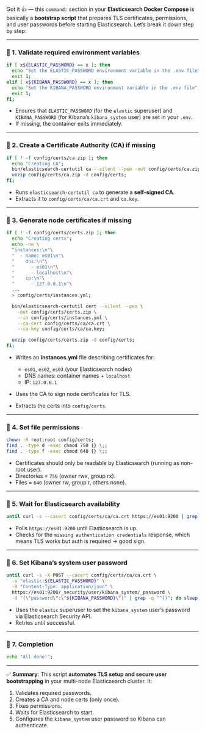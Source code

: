 Got it 👍 — this `command:` section in your **Elasticsearch Docker Compose** is basically a **bootstrap script** that prepares TLS certificates, permissions, and user passwords before starting Elasticsearch. Let’s break it down step by step:

---

### 🔹 1. Validate required environment variables

```bash
if [ x${ELASTIC_PASSWORD} == x ]; then
  echo "Set the ELASTIC_PASSWORD environment variable in the .env file";
  exit 1;
elif [ x${KIBANA_PASSWORD} == x ]; then
  echo "Set the KIBANA_PASSWORD environment variable in the .env file";
  exit 1;
fi;
```

* Ensures that `ELASTIC_PASSWORD` (for the `elastic` superuser) and `KIBANA_PASSWORD` (for Kibana’s `kibana_system` user) are set in your `.env`.
* If missing, the container exits immediately.

---

### 🔹 2. Create a **Certificate Authority (CA)** if missing

```bash
if [ ! -f config/certs/ca.zip ]; then
  echo "Creating CA";
  bin/elasticsearch-certutil ca --silent --pem -out config/certs/ca.zip;
  unzip config/certs/ca.zip -d config/certs;
fi;
```

* Runs `elasticsearch-certutil ca` to generate a **self-signed CA**.
* Extracts it to `config/certs/ca/ca.crt` and `ca.key`.

---

### 🔹 3. Generate **node certificates** if missing

```bash
if [ ! -f config/certs/certs.zip ]; then
  echo "Creating certs";
  echo -ne \
  "instances:\n"\
  "  - name: es01\n"\
  "    dns:\n"\
  "      - es01\n"\
  "      - localhost\n"\
  "    ip:\n"\
  "      - 127.0.0.1\n"\
  ...
  > config/certs/instances.yml;

  bin/elasticsearch-certutil cert --silent --pem \
    -out config/certs/certs.zip \
    --in config/certs/instances.yml \
    --ca-cert config/certs/ca/ca.crt \
    --ca-key config/certs/ca/ca.key;

  unzip config/certs/certs.zip -d config/certs;
fi;
```

* Writes an **instances.yml** file describing certificates for:

  * `es01`, `es02`, `es03` (your Elasticsearch nodes)
  * DNS names: container names + `localhost`
  * IP: `127.0.0.1`
* Uses the CA to sign node certificates for TLS.
* Extracts the certs into `config/certs`.

---

### 🔹 4. Set file permissions

```bash
chown -R root:root config/certs;
find . -type d -exec chmod 750 {} \;;
find . -type f -exec chmod 640 {} \;;
```

* Certificates should only be readable by Elasticsearch (running as non-root user).
* Directories = `750` (owner rwx, group rx).
* Files = `640` (owner rw, group r, others none).

---

### 🔹 5. Wait for Elasticsearch availability

```bash
until curl -s --cacert config/certs/ca/ca.crt https://es01:9200 | grep -q "missing authentication credentials"; do sleep 30; done;
```

* Polls `https://es01:9200` until Elasticsearch is up.
* Checks for the `missing authentication credentials` response, which means TLS works but auth is required → good sign.

---

### 🔹 6. Set Kibana’s system user password

```bash
until curl -s -X POST --cacert config/certs/ca/ca.crt \
  -u "elastic:${ELASTIC_PASSWORD}" \
  -H "Content-Type: application/json" \
  https://es01:9200/_security/user/kibana_system/_password \
  -d "{\"password\":\"${KIBANA_PASSWORD}\"}" | grep -q "^{}"; do sleep 10; done;
```

* Uses the `elastic` superuser to set the `kibana_system` user’s password via Elasticsearch Security API.
* Retries until successful.

---

### 🔹 7. Completion

```bash
echo "All done!";
```

---

✅ **Summary**:
This script **automates TLS setup and secure user bootstrapping** in your multi-node Elasticsearch cluster.
It:

1. Validates required passwords.
2. Creates a CA and node certs (only once).
3. Fixes permissions.
4. Waits for Elasticsearch to start.
5. Configures the `kibana_system` user password so Kibana can authenticate.


